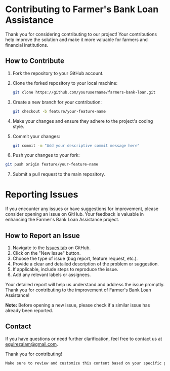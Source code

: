 # Contributing to Farmer's Bank Loan Assistance

Thank you for considering contributing to our project! Your contributions help improve the solution and make it more valuable for farmers and financial institutions.

## How to Contribute

1. Fork the repository to your GitHub account.
2. Clone the forked repository to your local machine:

   ```bash
   git clone https://github.com/yourusername/farmers-bank-loan.git
    ```
3. Create a new branch for your contribution:

   ```bash
   git checkout -b feature/your-feature-name
   ```
4. Make your changes and ensure they adhere to the project's coding style.
5. Commit your changes:
 
   ```bash
   git commit -m "Add your descriptive commit message here"
   ```

6.  Push your changes to your fork:

   ```bash
   git push origin feature/your-feature-name
   ```
7. Submit a pull request to the main repository.


# Reporting Issues

If you encounter any issues or have suggestions for improvement, please consider opening an issue on GitHub. Your feedback is valuable in enhancing the Farmer's Bank Loan Assistance project.

## How to Report an Issue

1. Navigate to the [Issues tab](https://github.com/mrgulrez/ey/issues) on GitHub.
2. Click on the "New Issue" button.
3. Choose the type of issue (bug report, feature request, etc.).
4. Provide a clear and detailed description of the problem or suggestion.
5. If applicable, include steps to reproduce the issue.
6. Add any relevant labels or assignees.

Your detailed report will help us understand and address the issue promptly. Thank you for contributing to the improvement of Farmer's Bank Loan Assistance!

**Note:** Before opening a new issue, please check if a similar issue has already been reported.



## Contact
If you have questions or need further clarification, feel free to contact us at [egulrezalam@gmail.com](mailto:egulrezalam@gmail.com).

Thank you for contributing!

```bash
Make sure to review and customize this content based on your specific project needs.
```